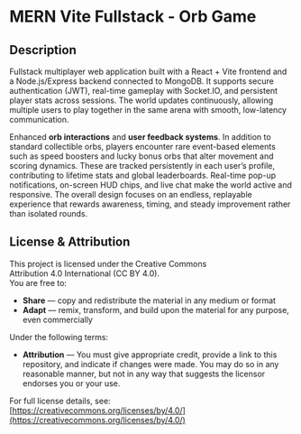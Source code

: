 # MERN Vite Fullstack - Orb Game

## Description

Fullstack multiplayer web application built with a React + Vite frontend and a Node.js/Express backend connected to MongoDB. It supports secure authentication (JWT), real-time gameplay with Socket.IO, and persistent player stats across sessions. The world updates continuously, allowing multiple users to play together in the same arena with smooth, low-latency communication.

Enhanced **orb interactions** and **user feedback systems**. In addition to standard collectible orbs, players encounter rare event-based elements such as speed boosters and lucky bonus orbs that alter movement and scoring dynamics. These are tracked persistently in each user’s profile, contributing to lifetime stats and global leaderboards. Real-time pop-up notifications, on-screen HUD chips, and live chat make the world active and responsive. The overall design focuses on an endless, replayable experience that rewards awareness, timing, and steady improvement rather than isolated rounds.

## License & Attribution

This project is licensed under the Creative Commons  
Attribution 4.0 International (CC BY 4.0).  
You are free to:

- **Share** — copy and redistribute the material in any medium or format
- **Adapt** — remix, transform, and build upon the material for any purpose, even commercially

Under the following terms:

- **Attribution** — You must give appropriate credit, provide a link to this repository, and indicate if changes were made. You may do so in any reasonable manner, but not in any way that suggests the licensor endorses you or your use.

For full license details, see:  
[https://creativecommons.org/licenses/by/4.0/](https://creativecommons.org/licenses/by/4.0/)
